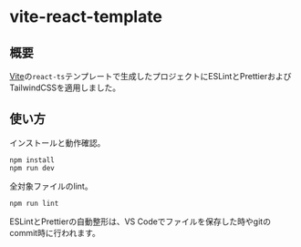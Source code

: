 # vite-react-template

## 概要

[Vite](https://ja.vitejs.dev/)の`react-ts`テンプレートで生成したプロジェクトにESLintとPrettierおよびTailwindCSSを適用しました。

## 使い方

インストールと動作確認。

```Shell
npm install
npm run dev
```

全対象ファイルのlint。

```Shell
npm run lint
```

ESLintとPrettierの自動整形は、VS Codeでファイルを保存した時やgitのcommit時に行われます。
